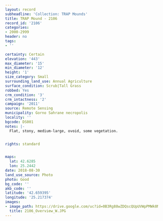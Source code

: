 ```yaml
---
layout: record
subheadline: 'Collection: TRAP Mounds'
title: TRAP Mound - 2106
record_id: '2106'
categories:
- 2000-2999
header: no
tags:
- ''

certainty: Certain
elevation: '443'
max_diameter: '15'
min_diameter: '12'
height: '1'
size_category: Small
surrounding_land_use: Annual Agriculture
surface_condition: Scrub|Tall Grass
robbed: Yes
crm_condition: '3'
crm_intactness: '2'
campaign: '2011'
source: Remote Sensing
municipality: Gorno Sahrane necropolis
locality: ''
bgcode: DS001
notes: |-
  Flat, stony, medium-large, ovoid, some vegetation.


rights: standard


maps:
  lat: 42.6285
  lon: 25.2442
date: 2018-08-30
land_use_source: Photo
photo: Good
bg_code: ''
akb_code: ''
latitude: '42.659395'
longitude: '25.217374'
images:
- image_path: https://drive.google.com/uc?id=0B3Rg88wZDQscQUpUVWpPMWk0N3M
  title: 2106_Overview_W.JPG
---
```

